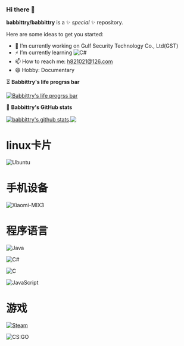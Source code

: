 ### Hi there 👋

**babbittry/babbittry** is a ✨ _special_ ✨ repository.

Here are some ideas to get you started:

- 🔭 I’m currently working on Gulf Security Technology Co., Ltd(GST)
- ⚡ I’m currently learning ![C#](https://img.shields.io/badge/-C%20Sharp-239120?style=flat-square&logo=C-Sharp&logoColor=ffffff)
- 📫 How to reach me: h821021@126.com
- 😄 Hobby: Documentary

⏳ **Babbittry's life progrss bar** 

<a href="https://github.com/babbittry/life-progress-bar">
  <img align="center" src="https://life-progress-bar.vercel.app/api/?username=babbittry&theme=vue&locale=cn" alt="Babbittry's life progrss bar" />
</a>

🚀 **Babbittry's GitHub stats** 

<a href="https://github.com/anuraghazra/github-readme-stats">
  <img align="center" src="https://github-readme-stats.anuraghazra1.vercel.app/api?username=babbittry&show_icons=true&include_all_commits=true&theme=material-palenight" alt="babbittry's github stats" />
</a>

<a href="https://github.com/anuraghazra/github-readme-stats">
  <img align="center" src="https://github-readme-stats.vercel.app/api/top-langs/?username=babbittry&theme=material-palenight" />
</a>

# linux卡片

![Ubuntu](https://img.shields.io/badge/OS-Ubuntu-E95420?style=flat-square&logo=Ubuntu&logoColor=ffffff)

# 手机设备
![Xiaomi-MIX3](https://img.shields.io/badge/Xiaomi-MIX3-FF6900?style=flat-square&logo=Xiaomi&logoColor=ffffff)

# 程序语言
![Java](https://img.shields.io/badge/-Java-007396?style=flat-square&logo=java&logoColor=ffffff)

![C#](https://img.shields.io/badge/-C%20Sharp-239120?style=flat-square&logo=C-Sharp&logoColor=ffffff)

![C](https://img.shields.io/badge/-C-222222?style=flat-square&logo=C&logoColor=ffffff)

![JavaScript](https://img.shields.io/badge/-JavaScript-f7df1e?style=flat-square&logo=JavaScript&logoColor=ffffff)

# 游戏

[![Steam](https://img.shields.io/badge/Steam-171a21?style=flat-square&logo=steam&logoColor=ffffff)](https://steamcommunity.com/id/antzuhl)

![CS:GO](https://img.shields.io/badge/-CS:GO-000000?style=flat-square&logo=Counter-Strike&logoColor=ffffff)